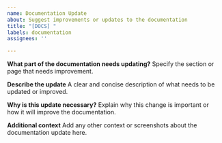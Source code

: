 ```yaml
---
name: Documentation Update
about: Suggest improvements or updates to the documentation
title: "[DOCS] "
labels: documentation
assignees: ''

---
```


**What part of the documentation needs updating?**
Specify the section or page that needs improvement.

**Describe the update**
A clear and concise description of what needs to be updated or improved.

**Why is this update necessary?**
Explain why this change is important or how it will improve the documentation.

**Additional context**
Add any other context or screenshots about the documentation update here. 